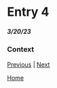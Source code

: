 # Entry 4
##### 3/20/23

### Context 


[Previous](entry03.md) | [Next](entry05.md)

[Home](../README.md)
